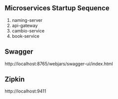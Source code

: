 ## Microservices Startup Sequence
1. naming-server
2. api-gateway
3. cambio-service
4. book-service

## Swagger
http://localhost:8765/webjars/swagger-ui/index.html

## Zipkin
http://localhost:9411